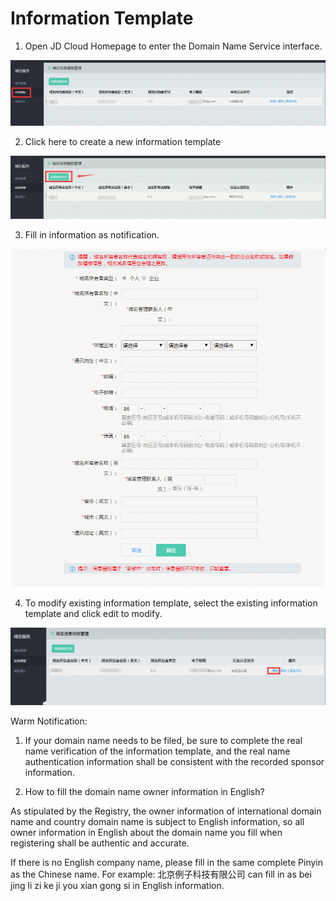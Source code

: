 # Information Template

1. Open JD Cloud Homepage to enter the Domain Name Service interface.

![image](https://github.com/jdcloudcom/cn/blob/edit/documentation/Domain-Name-&-License/Image-Domain/moban1.png)

2. Click here to create a new information template

![image](https://github.com/jdcloudcom/cn/blob/edit/documentation/Domain-Name-&-License/Image-Domain/moban2.png)

3. Fill in information as notification.

![image](https://github.com/jdcloudcom/cn/blob/edit/documentation/Domain-Name-&-License/Image-Domain/moban3.png)
 
4. To modify existing information template, select the existing information template and click edit to modify.

![image](https://github.com/jdcloudcom/cn/blob/edit/documentation/Domain-Name-&-License/Image-Domain/moban4.png)


Warm Notification:

1. If your domain name needs to be filed, be sure to complete the real name verification of the information template, and the real name authentication information shall be consistent with the recorded sponsor information.

2. How to fill the domain name owner information in English?

As stipulated by the Registry, the owner information of international domain name and country domain name is subject to English information, so all owner information in English about the domain name you fill when registering shall be authentic and accurate.

If there is no English company name, please fill in the same complete Pinyin as the Chinese name. For example: 北京例子科技有限公司 can fill in as bei jing li zi ke ji you xian gong si in English information.


